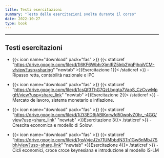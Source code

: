 ```yaml
---
title: Testi esercitazioni
summary: "Testo delle esercitazioni svolte durante il corso"
date: 2022-10-27
type: book
---
```

---

## Testi esercitazioni

- {{< icon name="download" pack="fas" >}} {{< staticref "https://drive.google.com/file/d/1I6KF6WbhrXjmIRZ5lnb2VqPjhqiVCM-v/view?usp=sharing" "newtab" >}}Esercitazione 1{{< /staticref >}} - Ripasso retta, contabilità nazionale e IPC

- {{< icon name="download" pack="fas" >}} {{< staticref "https://drive.google.com/file/d/1csQf3ThG7QzLbqqta7VaoS_CzCvwMpgH/view?usp=share_link" "newtab" >}}Esercitazione 2{{< /staticref >}} - Mercato de lavoro, sistema monetario e inflazione.

- {{< icon name="download" pack="fas" >}} {{< staticref "https://drive.google.com/file/d/1iZt3ED9jABIKqrwfd50wpIvZ0hr_-4GG/view?usp=share_link" "newtab" >}}Esercitazione 3{{< /staticref >}} - Crescita economica e modello di Solow.

- {{< icon name="download" pack="fas" >}} {{< staticref "https://drive.google.com/file/d/1gsVyjeJ2x71UMbbdN3Tn1Gw6nMbJ7Sbh/view?usp=share_link" "newtab" >}}Esercitazione 4{{< /staticref >}} - Cicli economici, croce croce keynesiana e introduzione al modello IS-LM









